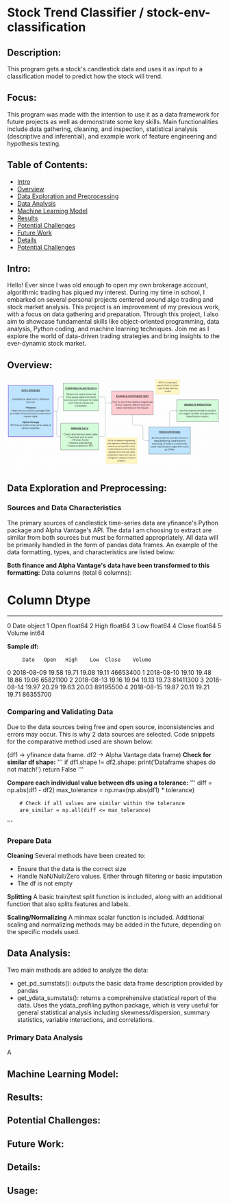 # Stock Trend Classifier / stock-env-classification

## Description:

This program gets a stock's candlestick data and uses it as input to a classification model to predict how the stock will trend.

## Focus:

This program was made with the intention to use it as a data framework for future projects as well as demonstrate some key skills. Main functionalities include data gathering, cleaning, and inspection, statistical analysis (descriptive and inferential), and example work of feature engineering and hypothesis testing.

## Table of Contents:

- [Intro](#Intro)
- [Overview](#Overview)
- [Data Exploration and Preprocessing ](#Data-Exploration-and-Preprocessing )
- [Data Analysis](#Data-Analysis)
- [Machine Learning Model](#Machine-Learning-Model)
- [Results](#Results)
- [Potential Challenges](#Potential-Challenges)
- [Future Work](#Future-Work)
- [Details](#Details)
- [Potential Challenges](#Potential-Challenges)

## Intro:

Hello! Ever since I was old enough to open my own brokerage account, algorithmic trading has piqued my interest. During my time in school, I embarked on several personal projects centered around algo trading and stock market analysis. This project is an improvement of my previous work, with a focus on data gathering and preparation. Through this project, I also aim to showcase fundamental skills like object-oriented programming, data analysis, Python coding, and machine learning techniques. Join me as I explore the world of data-driven trading strategies and bring insights to the ever-dynamic stock market.

## Overview:

![Project Overview Flowchart](images/Project_Flowchart.png)

## Data Exploration and Preprocessing:

### Sources and Data Characteristics
The primary sources of candlestick time-series data are yfinance's Python package and Alpha Vantage's API. The data I am choosing to extract are similar from both sources but must be formatted appropriately. All data will be primarily handled in the form of pandas data frames. An example of the data formatting, types, and characteristics are listed below:

**Both finance and Alpha Vantage's data have been transformed to this formatting:**
Data columns (total 6 columns):
 #   Column  Dtype  
---  ------  -----  
 0   Date    object 
 1   Open    float64
 2   High    float64
 3   Low     float64
 4   Close   float64
 5   Volume  int64  

 **Sample df:**
 
         Date   Open   High    Low  Close    Volume
0  2018-08-09  19.58  19.71  19.08  19.11  46653400
1  2018-08-10  19.10  19.48  18.86  19.06  65821100
2  2018-08-13  19.16  19.94  19.13  19.73  81411300
3  2018-08-14  19.97  20.29  19.63  20.03  89195500
4  2018-08-15  19.87  20.11  19.21  19.71  86355700

### Comparing and Validating Data
Due to the data sources being free and open source, inconsistencies and errors may occur. This is why 2 data sources are selected. Code snippets for the comparative method used are shown below:

(df1 -> yfinance data frame. df2 -> Alpha Vantage data frame)
**Check for similar df shape:**
'''
        if df1.shape != df2.shape:
            print('Dataframe shapes do not match!')
            return False
'''

**Compare each individual value between dfs using a tolerance:**
 '''
diff = np.abs(df1 - df2)
        max_tolerance = np.max(np.abs(df1) * tolerance)

        # Check if all values are similar within the tolerance
        are_similar = np.all(diff <= max_tolerance)
 '''

### Prepare Data
**Cleaning**
Several methods have been created to:
- Ensure that the data is the correct size
- Handle NaN/Null/Zero values. Either through filtering or basic imputation
- The df is not empty

**Splitting**
A basic train/test split function is included, along with an additional function that also splits features and labels.

**Scaling/Normalizing**
A minmax scalar function is included. Additional scaling and normalizing methods may be added in the future, depending on the specific models used.
 
## Data Analysis:

Two main methods are added to analyze the data:
- get_pd_sumstats(): outputs the basic data frame description provided by pandas
- get_ydata_sumstats(): returns a comprehensive statistical report of the data. Uses the ydata_profiling python package, which is very useful for general statistical analysis including skewness/dispersion, summary statistics, variable interactions, and correlations.

### Primary Data Analysis
A 

## Machine Learning Model:
## Results:
## Potential Challenges:
## Future Work:
## Details:
## Usage:



